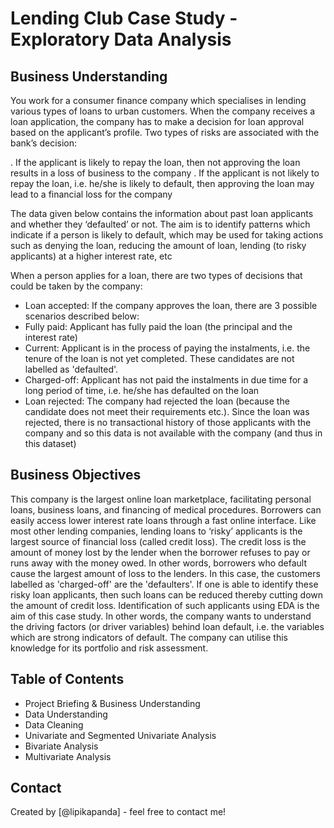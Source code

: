 # Lending Club Case Study - Exploratory Data Analysis

## Business Understanding
You work for a consumer finance company which specialises in lending various types of loans to urban customers. When the company receives a loan application, the company has to make a decision for loan approval based on the applicant’s profile. Two types of risks are associated with the bank’s decision:

. If the applicant is likely to repay the loan, then not approving the loan results in a loss of business to the company
. If the applicant is not likely to repay the loan, i.e. he/she is likely to default, then approving the loan may lead 
to a financial loss for the company

The data given below contains the information about past loan applicants and whether they ‘defaulted’ or not. The aim is to identify patterns which indicate if a person is likely to default, which may be used for taking actions such as denying the loan, reducing the amount of loan, lending (to risky applicants) at a higher interest rate, etc

When a person applies for a loan, there are two types of decisions that could be taken by the company:
* Loan accepted: If the company approves the loan, there are 3 possible scenarios described below:
* Fully paid: Applicant has fully paid the loan (the principal and the interest rate)
* Current: Applicant is in the process of paying the instalments, i.e. the tenure of the loan is not yet completed. These candidates are not labelled as 'defaulted'.
* Charged-off: Applicant has not paid the instalments in due time for a long period of time, i.e. he/she has defaulted on the loan 
* Loan rejected: The company had rejected the loan (because the candidate does not meet their requirements etc.). Since the loan was rejected, there is no transactional history of those applicants with the company and so this data is not available with the company (and thus in this dataset)

## Business Objectives
This company is the largest online loan marketplace, facilitating personal loans, business loans, and financing of medical procedures. Borrowers can easily access lower interest rate loans through a fast online interface. Like most other lending companies, lending loans to ‘risky’ applicants is the largest source of financial loss (called credit loss). The credit loss is the amount of money lost by the lender when the borrower refuses to pay or runs away with the money owed. In other words, borrowers who default cause the largest amount of loss to the lenders. In this case, the customers labelled as 'charged-off' are the 'defaulters'. If one is able to identify these risky loan applicants, then such loans can be reduced thereby cutting down the amount of credit loss. Identification of such applicants using EDA is the aim of this case study. In other words, the company wants to understand the driving factors (or driver variables) behind loan default, i.e. the variables which are strong indicators of default. The company can utilise this knowledge for its portfolio and risk assessment.


## Table of Contents
* Project Briefing & Business Understanding
* Data Understanding
* Data Cleaning
* Univariate and Segmented Univariate Analysis
* Bivariate Analysis
* Multivariate Analysis


## Contact
Created by [@lipikapanda] - feel free to contact me!
